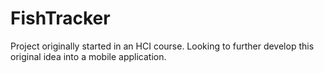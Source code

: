 # FishTracker
Project originally started in an HCI course. Looking to further develop this original idea into a mobile application.
